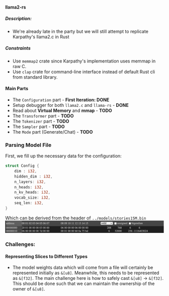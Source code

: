 #### llama2-rs

##### Description:
- We're already late in the party but we will still attempt to replicate Karpathy's llama2.c in Rust


##### Constraints
- Use `memmap2` crate since Karpathy's implementation uses memmap in raw C.
- Use `clap` crate for command-line interface instead of default Rust cli from standard library.

#### Main Parts
- The `Configuration` part - **First Iteration: DONE**
- Setup debugger for both `llama2.c` and `llama-rs` - **DONE**
- Read about **Virtual Memory** and **mmap** - **TODO**
- The `Transformer` part - **TODO**
- The `Tokenizer` part - **TODO**
- The `Sampler` part - **TODO**
- The `Mode` part (Generate/Chat) - **TODO**


### Parsing Model File
First, we fill up the necessary data for the configuration:

```rust
struct Config {
    dim : i32,
    hidden_dim : i32,
    n_layers: i32,
    n_heads: i32,
    n_kv_heads: i32,
    vocab_size: i32,
    seq_len: i32,
}
```
Which can be derived from the header of `../models/stories15M.bin`
![header](assets/header_models.png)

### Challenges:

#### Representing Slices to Different Types
- The model weights data which will come from a file will certainly be represented initially as `&[u8]`. Meanwhile, this needs to be represented as `&[f32]`. The main challenge here is how to safely cast `&[u8]` -> `&[f32]`. This should be done such that we can maintain the ownership of the owner of `&[u8]`.  